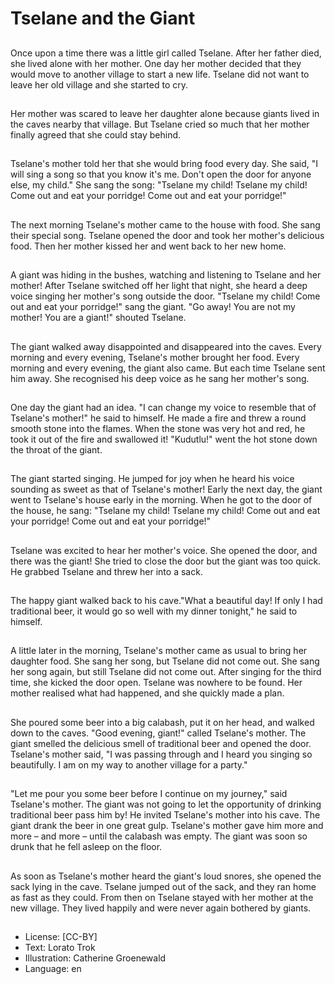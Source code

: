 # Tselane and the Giant

##
Once upon a time there was a little girl called Tselane. After her father died, she lived alone with her mother. One day her mother decided that they would move to another village to start a new life. Tselane did not want to leave her old village and she started to cry.

##
Her mother was scared to leave her daughter alone because giants lived in the caves nearby that village. But Tselane cried so much that her mother finally agreed that she could stay behind.

##
Tselane's mother told her that she would bring food every day. She said, "I will sing a song so that you know it's me. Don't open the door for anyone else, my child." She sang the song: "Tselane my child! Tselane my child! Come out and eat your porridge! Come out and eat your porridge!"

##
The next morning Tselane's mother came to the house with food. She sang their special song. Tselane opened the door and took her mother's delicious food. Then her mother kissed her and went back to her new home.

##
A giant was hiding in the bushes, watching and listening to Tselane and her mother! After Tselane switched off her light that night, she heard a deep voice singing her mother's song outside the door. "Tselane my child! Come out and eat your porridge!" sang the giant. "Go away! You are not my mother! You are a giant!" shouted Tselane.

##
The giant walked away disappointed and disappeared into the caves. Every morning and every evening, Tselane's mother brought her food. Every morning and every evening, the giant also came. But each time Tselane sent him away. She recognised his deep voice as he sang her mother's song.

##
One day the giant had an idea. "I can change my voice to resemble that of Tselane's mother!" he said to himself. He made a fire and threw a round smooth stone into the flames. When the stone was very hot and red, he took it out of the fire and swallowed it! "Kudutlu!" went the hot stone down the throat of the giant.

##
The giant started singing. He jumped for joy when he heard his voice sounding as sweet as that of Tselane's mother! Early the next day, the giant went to Tselane's house early in the morning. When he got to the door of the house, he sang: "Tselane my child! Tselane my child! Come out and eat your porridge! Come out and eat your porridge!"

##
Tselane was excited to hear her mother's voice. She opened the door, and there was the giant! She tried to close the door but the giant was too quick. He grabbed Tselane and threw her into a sack.

##
The happy giant walked back to his cave."What a beautiful day! If only I had traditional beer, it would go so well with my dinner tonight," he said to himself.

##
A little later in the morning, Tselane's mother came as usual to bring her daughter food. She sang her song, but Tselane did not come out. She sang her song again, but still Tselane did not come out. After singing for the third time, she kicked the door open. Tselane was nowhere to be found. Her mother realised what had happened, and she quickly made a plan.

##
She poured some beer into a big calabash, put it on her head, and walked down to the caves. "Good evening, giant!" called Tselane's mother. The giant smelled the delicious smell of traditional beer and opened the door. Tselane's mother said, "I was passing through and I heard you singing so beautifully. I am on my way to another village for a party."

##
"Let me pour you some beer before I continue on my journey," said Tselane's mother. The giant was not going to let the opportunity of drinking traditional beer pass him by! He invited Tselane's mother into his cave. The giant drank the beer in one great gulp. Tselane's mother gave him more and more – and more – until the calabash was empty. The giant was soon so drunk that he fell asleep on the floor.

##
As soon as Tselane's mother heard the giant's loud snores, she opened the sack lying in the cave. Tselane jumped out of the sack, and they ran home as fast as they could. From then on Tselane stayed with her mother at the new village. They lived happily and were never again bothered by giants.

##
* License: [CC-BY]
* Text: Lorato Trok
* Illustration: Catherine Groenewald
* Language: en
